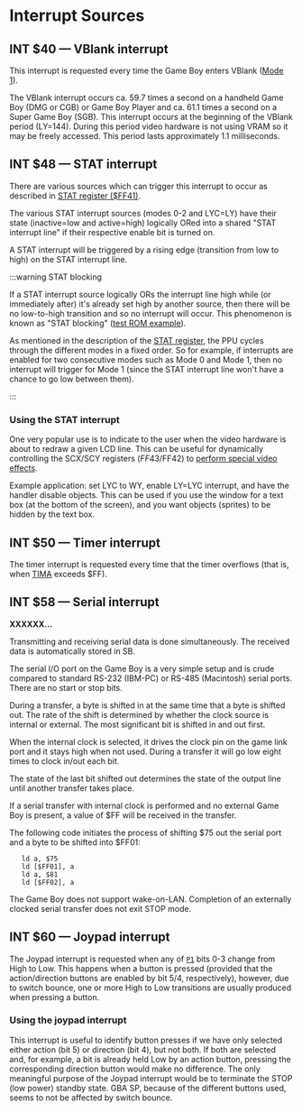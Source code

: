 # Interrupt Sources

## INT $40 — VBlank interrupt

This interrupt is requested every time the Game Boy enters VBlank ([Mode 1](<#PPU modes>)).

The VBlank interrupt occurs ca. 59.7 times a second on a handheld Game
Boy (DMG or CGB) or Game Boy Player and ca. 61.1 times a second on a
Super Game Boy (SGB). This interrupt occurs at the beginning of the
VBlank period (LY=144). During this period video hardware is not using
VRAM so it may be freely accessed. This period lasts approximately 1.1
milliseconds.

## INT $48 — STAT interrupt

There are various sources which can trigger this interrupt to occur as
described in [STAT register (\$FF41)](<#FF41 — STAT: LCD status>).

The various STAT interrupt sources (modes 0-2 and LYC=LY) have their 
state (inactive=low and active=high) logically ORed into a shared
"STAT interrupt line" if their respective enable bit is turned on.

A STAT interrupt will be triggered by a rising edge (transition from 
low to high) on the STAT interrupt line.

:::warning STAT blocking

If a STAT interrupt source logically ORs the interrupt line high while 
(or immediately after) it's already set high by another source, then 
there will be no low-to-high transition and so no interrupt will occur. 
This phenomenon is known as "STAT blocking" ([test ROM example](https://github.com/Gekkio/mooneye-gb/blob/2d52008228557f9e713545e702d5b7aa233d09bb/tests/acceptance/ppu/stat_irq_blocking.s#L21-L22)).

As mentioned in the description of the [STAT register](<#FF41 — STAT: LCD status>),
the PPU cycles through the different modes in a fixed order. So for 
example, if interrupts are enabled for two consecutive modes such as 
Mode 0 and Mode 1, then no interrupt will trigger for Mode 1 (since 
the STAT interrupt line won't have a chance to go low between them).

:::

### Using the STAT interrupt

One very popular use is to indicate to the user when the video
hardware is about to redraw a given LCD line. This can be useful for
dynamically controlling the SCX/SCY registers ($FF43/$FF42) to [perform
special video effects](https://github.com/gb-archive/DeadCScroll).

Example application: set LYC to WY, enable LY=LYC interrupt, and have
the handler disable objects. This can be used if you use the window for
a text box (at the bottom of the screen), and you want objects (sprites) to be
hidden by the text box.

## INT $50 — Timer interrupt

The timer interrupt is requested every time that the timer overflows
(that is, when [TIMA](<#FF05 — TIMA: Timer counter>) exceeds $FF).

## INT $58 — Serial interrupt

**XXXXXX\...**

Transmitting and receiving serial data is done simultaneously. The
received data is automatically stored in SB.

The serial I/O port on the Game Boy is a very simple setup and is crude
compared to standard RS-232 (IBM-PC) or RS-485 (Macintosh) serial ports.
There are no start or stop bits.

During a transfer, a byte is shifted in at the same time that a byte is
shifted out. The rate of the shift is determined by whether the clock
source is internal or external. The most significant bit is shifted in
and out first.

When the internal clock is selected, it drives the clock pin on the game
link port and it stays high when not used. During a transfer it will go
low eight times to clock in/out each bit.

The state of the last bit shifted out determines the state of the output
line until another transfer takes place.

If a serial transfer with internal clock is performed and no external
Game Boy is present, a value of \$FF will be received in the transfer.

The following code initiates the process of shifting \$75 out the serial
port and a byte to be shifted into \$FF01:

```rgbasm
   ld a, $75
   ld [$FF01], a
   ld a, $81
   ld [$FF02], a
```

The Game Boy does not support wake-on-LAN. Completion of an externally
clocked serial transfer does not exit STOP mode.

## INT $60 — Joypad interrupt

The Joypad interrupt is requested when any of [`P1`](<#FF00 — P1/JOYP: Joypad>) bits 0-3 change
from High to Low. This happens when a button is
pressed (provided that the action/direction buttons are enabled by
bit 5/4, respectively), however, due to switch bounce, one or more High to Low
transitions are usually produced when pressing a button.

### Using the joypad interrupt

This interrupt is useful to identify button presses if we have only selected
either action (bit 5) or direction (bit 4), but not both.
If both are selected and, for example, a bit is already held Low by an action button,
pressing the corresponding direction button would
make no difference. The only meaningful purpose of the Joypad
interrupt would be to terminate the STOP (low power) standby state. GBA SP,
because of the different buttons used, seems to not be affected by
switch bounce.
